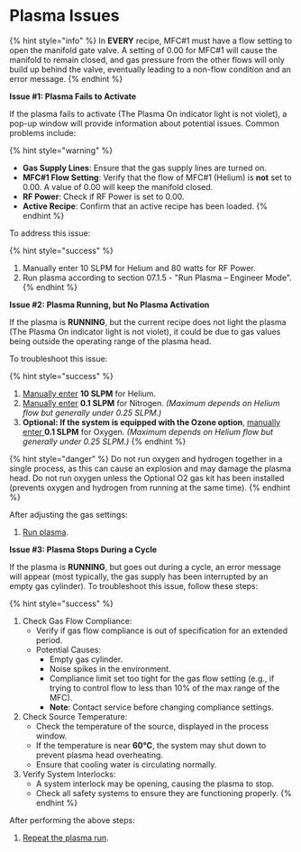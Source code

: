 # Plasma Issues

{% hint style="info" %}
In **EVERY** recipe, MFC#1 must have a flow setting to open the manifold gate valve. A setting of 0.00 for MFC#1 will cause the manifold to remain closed, and gas pressure from the other flows will only build up behind the valve, eventually leading to a non-flow condition and an error message.
{% endhint %}

**Issue #1: Plasma Fails to Activate**

If the plasma fails to activate (The Plasma On indicator light is not violet), a pop-up window will provide information about potential issues. Common problems include:

{% hint style="warning" %}
* **Gas Supply Lines**: Ensure that the gas supply lines are turned on.
* **MFC#1 Flow Setting**: Verify that the flow of MFC#1 (Helium) is **not** set to 0.00. A value of 0.00 will keep the manifold closed.
* **RF Power**: Check if RF Power is set to 0.00.
* **Active Recipe**: Confirm that an active recipe has been loaded.
{% endhint %}

To address this issue:

{% hint style="success" %}
1. Manually enter 10 SLPM for Helium and 80 watts for RF Power.
2. Run plasma according to section 07.1.5 - "Run Plasma – Engineer Mode".
{% endhint %}

**Issue #2: Plasma Running, but No Plasma Activation**

If the plasma is **RUNNING**, but the current recipe does not light the plasma (The Plasma On indicator light is not violet), it could be due to gas values being outside the operating range of the plasma head.

To troubleshoot this issue:

{% hint style="success" %}
1. [Manually enter](broken-reference) **10 SLPM** for Helium.
2. [Manually enter](broken-reference) **0.1 SLPM** for Nitrogen. _(Maximum depends on Helium flow but generally under 0.25 SLPM.)_
3. **Optional: If the system is equipped with the Ozone option**, [manually enter ](broken-reference)**0.1 SLPM** for Oxygen. _(Maximum depends on Helium flow but generally under 0.25 SLPM.)_
{% endhint %}

{% hint style="danger" %}
Do not run oxygen and hydrogen together in a single process, as this can cause an explosion and may damage the plasma head. Do not run oxygen unless the Optional O2 gas kit has been installed (prevents oxygen and hydrogen from running at the same time).
{% endhint %}

After adjusting the gas settings:

1. [Run plasma](broken-reference).

**Issue #3: Plasma Stops During a Cycle**

If the plasma is **RUNNING**, but goes out during a cycle, an error message will appear (most typically, the gas supply has been interrupted by an empty gas cylinder). To troubleshoot this issue, follow these steps:

{% hint style="success" %}
1. Check Gas Flow Compliance:
   * Verify if gas flow compliance is out of specification for an extended period.
   * Potential Causes:
     * Empty gas cylinder.
     * Noise spikes in the environment.
     * Compliance limit set too tight for the gas flow setting (e.g., if trying to control flow to less than 10% of the max range of the MFC).&#x20;
     * **Note**: Contact service before changing compliance settings.
2. Check Source Temperature:
   * Check the temperature of the source, displayed in the process window.
   * If the temperature is near **60°C**, the system may shut down to prevent plasma head overheating.
   * Ensure that cooling water is circulating normally.
3. Verify System Interlocks:
   * A system interlock may be opening, causing the plasma to stop.
   * Check all safety systems to ensure they are functioning properly.
{% endhint %}

After performing the above steps:

1. [Repeat the plasma run](broken-reference).
